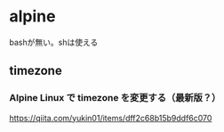# alpine
bashが無い。shは使える

## timezone
### Alpine Linux で timezone を変更する（最新版？）
https://qiita.com/yukin01/items/dff2c68b15b9ddf6c070